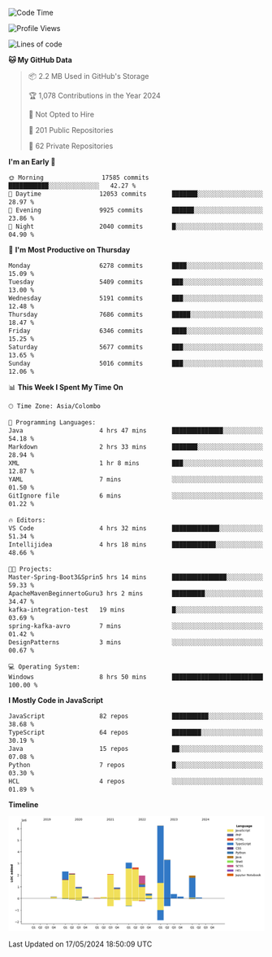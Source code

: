 
<!--START_SECTION:waka-->
![Code Time](http://img.shields.io/badge/Code%20Time-1%2C677%20hrs%2023%20mins-blue)

![Profile Views](http://img.shields.io/badge/Profile%20Views-0-blue)

![Lines of code](https://img.shields.io/badge/From%20Hello%20World%20I%27ve%20Written-29.1%20million%20lines%20of%20code-blue)

**🐱 My GitHub Data** 

> 📦 2.2 MB Used in GitHub's Storage 
 > 
> 🏆 1,078 Contributions in the Year 2024
 > 
> 🚫 Not Opted to Hire
 > 
> 📜 201 Public Repositories 
 > 
> 🔑 62 Private Repositories 
 > 
**I'm an Early 🐤** 

```text
🌞 Morning                17585 commits       ███████████░░░░░░░░░░░░░░   42.27 % 
🌆 Daytime                12053 commits       ███████░░░░░░░░░░░░░░░░░░   28.97 % 
🌃 Evening                9925 commits        ██████░░░░░░░░░░░░░░░░░░░   23.86 % 
🌙 Night                  2040 commits        █░░░░░░░░░░░░░░░░░░░░░░░░   04.90 % 
```
📅 **I'm Most Productive on Thursday** 

```text
Monday                   6278 commits        ████░░░░░░░░░░░░░░░░░░░░░   15.09 % 
Tuesday                  5409 commits        ███░░░░░░░░░░░░░░░░░░░░░░   13.00 % 
Wednesday                5191 commits        ███░░░░░░░░░░░░░░░░░░░░░░   12.48 % 
Thursday                 7686 commits        █████░░░░░░░░░░░░░░░░░░░░   18.47 % 
Friday                   6346 commits        ████░░░░░░░░░░░░░░░░░░░░░   15.25 % 
Saturday                 5677 commits        ███░░░░░░░░░░░░░░░░░░░░░░   13.65 % 
Sunday                   5016 commits        ███░░░░░░░░░░░░░░░░░░░░░░   12.06 % 
```


📊 **This Week I Spent My Time On** 

```text
🕑︎ Time Zone: Asia/Colombo

💬 Programming Languages: 
Java                     4 hrs 47 mins       ██████████████░░░░░░░░░░░   54.18 % 
Markdown                 2 hrs 33 mins       ███████░░░░░░░░░░░░░░░░░░   28.94 % 
XML                      1 hr 8 mins         ███░░░░░░░░░░░░░░░░░░░░░░   12.87 % 
YAML                     7 mins              ░░░░░░░░░░░░░░░░░░░░░░░░░   01.50 % 
GitIgnore file           6 mins              ░░░░░░░░░░░░░░░░░░░░░░░░░   01.22 % 

🔥 Editors: 
VS Code                  4 hrs 32 mins       █████████████░░░░░░░░░░░░   51.34 % 
Intellijidea             4 hrs 18 mins       ████████████░░░░░░░░░░░░░   48.66 % 

🐱‍💻 Projects: 
Master-Spring-Boot3&Sprin5 hrs 14 mins       ███████████████░░░░░░░░░░   59.33 % 
ApacheMavenBeginnertoGuru3 hrs 2 mins        █████████░░░░░░░░░░░░░░░░   34.47 % 
kafka-integration-test   19 mins             █░░░░░░░░░░░░░░░░░░░░░░░░   03.69 % 
spring-kafka-avro        7 mins              ░░░░░░░░░░░░░░░░░░░░░░░░░   01.42 % 
DesignPatterns           3 mins              ░░░░░░░░░░░░░░░░░░░░░░░░░   00.67 % 

💻 Operating System: 
Windows                  8 hrs 50 mins       █████████████████████████   100.00 % 
```

**I Mostly Code in JavaScript** 

```text
JavaScript               82 repos            ██████████░░░░░░░░░░░░░░░   38.68 % 
TypeScript               64 repos            ████████░░░░░░░░░░░░░░░░░   30.19 % 
Java                     15 repos            ██░░░░░░░░░░░░░░░░░░░░░░░   07.08 % 
Python                   7 repos             █░░░░░░░░░░░░░░░░░░░░░░░░   03.30 % 
HCL                      4 repos             ░░░░░░░░░░░░░░░░░░░░░░░░░   01.89 % 
```



**Timeline**

![Lines of Code chart](https://raw.githubusercontent.com/ccweerasinghe1994/ccweerasinghe1994/master/assets/bar_graph.png)


 Last Updated on 17/05/2024 18:50:09 UTC
<!--END_SECTION:waka-->
